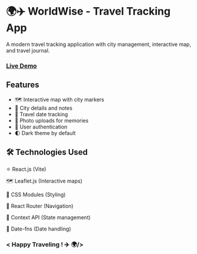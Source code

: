 # 🌍✈️ WorldWise - Travel Tracking App

A modern travel tracking application with city management, interactive map, and travel journal.

### [Live Demo](https://worldwise-app-example.onrender.com/)

## Features

- 🗺️ Interactive map with city markers
- 🌆 City details and notes
- 📅 Travel date tracking
- 📸 Photo uploads for memories
- 🔐 User authentication
- 🌓 Dark theme by default

## 🛠️ Technologies Used

⚛️ React.js (Vite)

🗺️ Leaflet.js (Interactive maps)

🎨 CSS Modules (Styling)

🔄 React Router (Navigation)

📡 Context API (State management)

📅 Date-fns (Date handling)

### < Happy Traveling ! ✈️ 🌍/>
